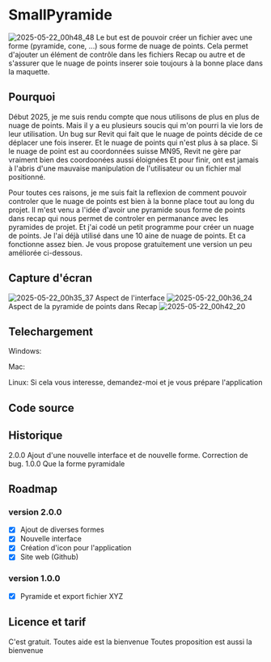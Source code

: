 # SmallPyramide

![2025-05-22_00h48_48](https://github.com/user-attachments/assets/170dd05f-cfb0-445b-8656-3cb35de295f6)
Le but est de pouvoir créer un fichier avec une forme (pyramide, cone, ...) sous forme de nuage de points.
Cela permet d'ajouter un élément de contrôle dans les fichiers Recap ou autre et de s'assurer que le nuage de points inserer soie toujours à la bonne place dans la maquette.

## Pourquoi
Début 2025, je me suis rendu compte que nous utilisons de plus en plus de nuage de points. Mais il y a eu plusieurs soucis qui m'on pourri la vie lors de leur utilisation.
Un bug sur Revit qui fait que le nuage de points décide de ce déplacer une fois inserer. Et le nuage de points qui n'est plus à sa place.
Si le nuage de point est au coordonnées suisse MN95, Revit ne gère par vraiment bien des coordoonées aussi éloignées
Et pour finir, ont est jamais à l'abris d'une mauvaise manipulation de l'utilisateur ou un fichier mal positionné.

Pour toutes ces raisons, je me suis fait la reflexion de comment pouvoir controler que le nuage de points est bien à la bonne place tout au long du projet.
Il m'est venu a l'idée d'avoir une pyramide sous forme de points dans recap qui nous permet de controler en permanance avec les pyramides de projet. Et j'ai codé un petit programme pour créer un nuage de points.
Je l'ai déjà utilisé dans une 10 aine de nuage de points. Et ca fonctionne assez bien.
Je vous propose gratuitement une version un peu améliorée ci-dessous.

## Capture d'écran

![2025-05-22_00h35_37](https://github.com/user-attachments/assets/f2afa6d8-a950-42fa-88cf-ade1f3cd1341)
Aspect de l'interface
![2025-05-22_00h36_24](https://github.com/user-attachments/assets/30eb7636-9938-4984-8aa0-6c66de723e8f)
Aspect de la pyramide de points dans Recap
![2025-05-22_00h42_20](https://github.com/user-attachments/assets/bc86ff27-7a0b-4d1d-a924-e57fe0588a54)



## Telechargement
Windows:

Mac:

Linux: Si cela vous interesse, demandez-moi et je vous prépare l'application

## Code source


## Historique
2.0.0  Ajout d'une nouvelle interface et de nouvelle forme. Correction de bug.
1.0.0  Que la forme pyramidale

## Roadmap
### version 2.0.0
- [x] Ajout de diverses formes
- [x] Nouvelle interface
- [x] Création d'icon pour l'application
- [x] Site web (Github)

### version 1.0.0
- [x] Pyramide et export fichier XYZ


## Licence et tarif
C'est gratuit.
Toutes aide est la bienvenue
Toutes proposition est aussi la bienvenue
